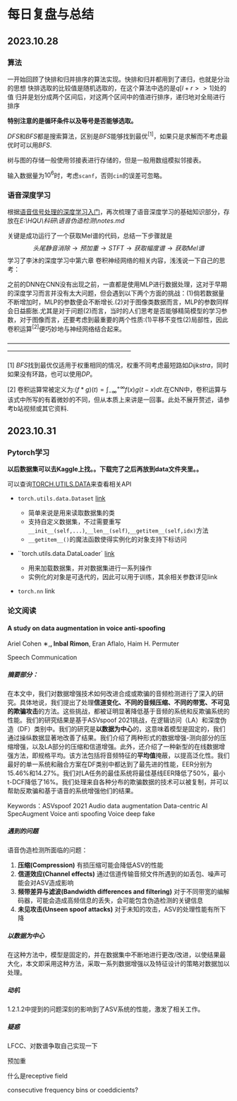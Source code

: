 # 每日复盘与总结

## 2023.10.28

### 算法

一开始回顾了快排和归并排序的算法实现。快排和归并都用到了递归，也就是分治的思想
快排选取的比较值是随机选取的，在这个算法中选的是$q[l+r>>1]$处的值
归并是划分成两个区间后，对这两个区间中的值进行排序，递归地对全局进行排序

**特别注意的是循环条件以及等号是否能够选取。**

$DFS$和$BFS$都是搜索算法，区别是$BFS$能够找到最优$^{[1]}$，如果只是求解而不考虑最优时可以用$BFS$.

树与图的存储一般使用邻接表进行存储的，但是一般用数组模拟邻接表。

输入数据量为$10^6$时，考虑`scanf`，否则`cin`的误差可忽略。

### 语音深度学习

根据[语音信号处理的深度学习入门](https://zhuanlan.zhihu.com/p/386467252)，再次梳理了语音深度学习的基础知识部分，存放在*E:\HQU\科研\语音伪造检测\notes.md*

关键是成功运行了一个获取Mel谱的代码，总结一下步骤就是
$$
头尾静音消除→预加重→STFT→获取幅度谱→获取Mel谱
$$
学习了李沐的深度学习中第六章 卷积神经网络的相关内容，浅浅说一下自己的思考：

之前的DNN在CNN没有出现之前，一直都是使用MLP进行数据处理，这对于早期的深度学习而言并没有太大问题，但会遇到以下两个方面的挑战：$(1)$倘若数据量不断增加时，MLP的参数便会不断增长.$(2)$对于图像类数据而言，MLP的参数同样会日益膨胀.尤其是对于问题$(2)$而言，当时的人们思考是否能够精简模型的学习参数，对于图像而言，还要考虑到最重要的两个性质:$(1)$平移不变性$(2)$局部性，因此卷积运算$^{[2]}$便巧妙地与神经网络结合起来。



$————————————————————————————————————————————————————————$

$[1]$ $BFS$找到最优仅适用于权重相同的情况，权重不同考虑最短路如$Dijkstra$，同时如果没有环路，也可以使用$DP$。

$[2]$ 卷积运算常被定义为:$(f*g)(t)= \int_{-\infty}^{+\infty}f(x)g(t-x)dt$.在CNN中，卷积运算与该式中所写的有着微妙的不同，但从本质上来讲是一回事。此处不展开赘述，请参考b站视频或其它资料.



## 2023.10.31

### Pytorch学习

**以后数据集可以去Kaggle上找。。下载完了之后再放到data文件夹里。。**



可以查询[TORCH.UTILS.DATA](https://pytorch.org/docs/stable/data.html#torch.utils.data.Dataset)来查看相关API

- `torch.utils.data.Dataset`	[link](https://pytorch.org/docs/stable/data.html#torch.utils.data.Dataset)
  - 简单来说是用来读取数据集的类
  - 支持自定义数据集，不过需要重写`__init__(self,...)`,`__len__(self)`,`__getitem__(self,idx)`方法
  - `__getitem__()`的魔法函数使得实例化的对象支持下标访问

- ``torch.utils.data.DataLoader`    [link](https://pytorch.org/docs/stable/data.html#torch.utils.data.DataLoader)
  - 用来加载数据集，并对数据集进行一系列操作
  - 实例化的对象是可迭代的，因此可以用于训练，其余相关参数详见link
- `torch.nn`    link







### 论文阅读

#### A study on data augmentation in voice anti-spoofing

Ariel Cohen ∗,**, Inbal Rimon**, Eran Aflalo, Haim H. Permuter

Speech Communication

##### 摘要部分：

在本文中，我们对数据增强技术如何改进合成或欺骗的音频检测进行了深入的研究。具体地说，我们提出了处理**信道变化、不同的音频压缩、不同的带宽、不可见的欺骗攻击**的方法。这些挑战，都被证明显著降低基于音频的系统和反欺骗系统的性能。我们的研究结果是基于ASVspoof 2021挑战，在逻辑访问（LA）和深度伪造（DF）类别中。我们的研究是**以数据为中心**的，这意味着模型是固定的，我们通过操纵数据显著地改善了结果。我们介绍了两种形式的数据增强-测向部分的压缩增强，以及LA部分的压缩和信道增强。此外，还介绍了一种新型的在线数据增强方法，即规格平均。该方法包括将音频特征的**平均值**掩蔽，以提高泛化性。我们最好的单一系统和融合方案在DF类别中都达到了最先进的性能，EER分别为15.46%和14.27%。我们对LA任务的最佳系统将最佳基线EER降低了50%，最小t-DCF降低了16%。我们处理来自各种分布的欺骗数据的技术可以被复制，并可以帮助反欺骗和基于语音的系统增强他们的结果。

Keywords：ASVspoof 2021	Audio data augmentation	Data-centric AI	SpecAugment 	Voice anti spoofing	Voice deep fake

##### 遇到的问题

语音伪造检测所面临的问题：

1. **压缩(Compression)**	有损压缩可能会降低ASV的性能
2. **信道效应(Channel effects)**	通过信道传输音频文件所遇到的如丢包、噪声可能会对ASV造成影响
3. **频带差异与滤波(Bandwidth differences and filtering)**	对于不同带宽的编解码器，可能会造成高频信息的丢失，会可能包含伪造检测的关键信息
4. **未见攻击(Unseen spoof attacks)**	对于未知的攻击，ASV的处理性能有所下降

##### 以数据为中心

在这种方法中，模型是固定的，并在数据集中不断地进行更改/改进，以使结果最大化，本文即采用这种方法，采取一系列数据增强以及特征设计的策略对数据加以处理。

##### 动机

1.2.1.2中提到的问题深刻的影响到了ASV系统的性能，激发了相关工作。





##### 疑惑

LFCC、对数谱争取自己实现一下

预加重

什么是receptive field

consecutive frequency bins or coeddicients?


